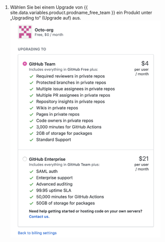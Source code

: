 1. Wählen Sie bei einem Upgrade von {{ site.data.variables.product.prodname_free_team }} ein Produkt unter „Upgrading to“ (Upgrade auf) aus. ![Schaltfläche „Upgrade“](/assets/images/help/billing/upgrade-to-product.png)
